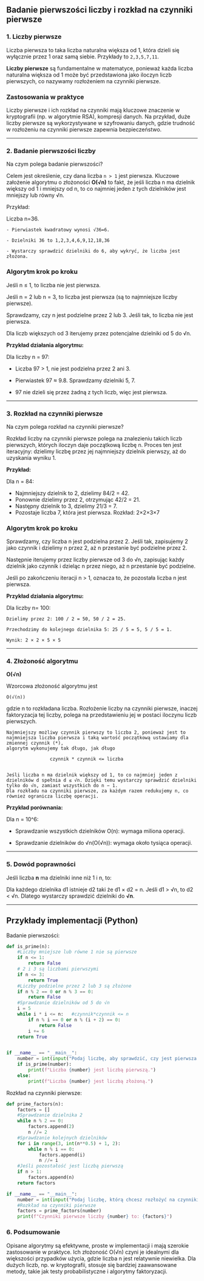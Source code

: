 ## Badanie pierwszości liczby i rozkład na czynniki pierwsze

### 1. Liczby pierwsze
Liczba pierwsza to taka liczba naturalna większa od 1, która dzieli się wyłącznie przez 1 oraz samą siebie. Przykłady to `2,3,5,7,11`. 

**Liczby pierwsze** są fundamentalne w matematyce, ponieważ każda liczba naturalna większa od 1 może być przedstawiona jako iloczyn liczb pierwszych, co nazywamy rozłożeniem na czynniki pierwsze.

### Zastosowania w praktyce

Liczby pierwsze i ich rozkład na czynniki mają kluczowe znaczenie w kryptografii (np. w algorytmie RSA), kompresji danych. Na przykład, duże liczby pierwsze są wykorzystywane w szyfrowaniu danych, gdzie trudność w rozłożeniu na czynniki pierwsze zapewnia bezpieczeństwo.

---

### 2. Badanie pierwszości liczby
Na czym polega badanie pierwszości?

Celem jest określenie, czy dana liczba `n > 1` jest pierwsza. Kluczowe założenie algorytmu o złożoności **O(√n)** to fakt, że jeśli liczba n ma dzielnik większy od 1 i mniejszy od n, to co najmniej jeden z tych dzielników jest mniejszy lub równy √n.

Przykład:

Liczba n=36.

	- Pierwiastek kwadratowy wynosi √36=6.
 
	- Dzielniki 36 to 1,2,3,4,6,9,12,18,36
 
	- Wystarczy sprawdzić dzielniki do 6, aby wykryć, że liczba jest złożona.


 
 
### Algorytm krok po kroku

Jeśli n ≤ 1, to liczba nie jest pierwsza.
 
Jeśli n = 2 lub n = 3, to liczba jest pierwsza (są to najmniejsze liczby pierwsze).
 
Sprawdzamy, czy n jest podzielne przez 2 lub 3. Jeśli tak, to liczba nie jest pierwsza.
 
Dla liczb większych od 3 iterujemy przez potencjalne dzielniki od 5 do √n.

**Przykład działania algorytmu:**

Dla liczby n = 97:

- Liczba 97 > 1, nie jest podzielna przez 2 ani 3.
 
- Pierwiastek 97 ≈ 9.8. Sprawdzamy dzielniki 5, 7.
 
- 97 nie dzieli się przez żadną z tych liczb, więc jest pierwsza.

---

### 3. Rozkład na czynniki pierwsze

Na czym polega rozkład na czynniki pierwsze?

Rozkład liczby na czynniki pierwsze polega na znalezieniu takich liczb pierwszych, których iloczyn daje początkową liczbę n. Proces ten jest iteracyjny: dzielimy liczbę przez jej najmniejszy dzielnik pierwszy, aż do uzyskania wyniku 1.

**Przykład:**

Dla n = 84:

- Najmniejszy dzielnik to 2, dzielimy 84/2 = 42.
- Ponownie dzielimy przez 2, otrzymując 42/2 = 21.
- Następny dzielnik to 3, dzielimy 21/3 = 7.
- Pozostaje liczba 7, która jest pierwsza. Rozkład: 2×2×3×7 

### Algorytm krok po kroku
Sprawdzamy, czy liczba n jest podzielna przez 2. 
Jeśli tak, zapisujemy 2 jako czynnik i dzielimy n przez 2, aż n przestanie być podzielne przez 2.
 
Następnie iterujemy przez liczby pierwsze od 3 do √n, zapisując każdy dzielnik jako czynnik i dzieląc n przez niego, aż n przestanie być podzielne.
 
Jeśli po zakończeniu iteracji n > 1, oznacza to, że pozostała liczba n jest pierwsza.
 
**Przykład działania algorytmu:**

Dla liczby n= 100:

	Dzielimy przez 2: 100 / 2 = 50, 50 / 2 = 25.
 
	Przechodzimy do kolejnego dzielnika 5: 25 / 5 = 5, 5 / 5 = 1.
 
	Wynik: 2 × 2 × 5 × 5

 ---

### 4. Złożoność algorytmu

**O(√n)**

Wzorcowa złożoność algorytmu jest 

`O(√(n))`

gdzie n to rozkładana liczba. 
Rozłożenie liczby na czynniki pierwsze, inaczej faktoryzacja tej liczby, polega na przedstawieniu jej w postaci iloczynu liczb pierwszych. 

	Najmniejszy możliwy czynnik pierwszy to liczba 2, ponieważ jest to najmniejsza liczba pierwsza i taką wartość początkową ustawiamy dla zmiennej czynnik (*),
	algorytm wykonujemy tak długo, jak długo
 
 					czynnik * czynnik <= liczba


	Jeśli liczba n ma dzielnik większy od 1, to co najmniej jeden z dzielników d spełnia d ≤ √n. Dzięki temu wystarczy sprawdzić dzielniki tylko do √n, zamiast wszystkich do n − 1.
	Dla rozkładu na czynniki pierwsze, za każdym razem redukujemy n, co również ogranicza liczbę operacji.
 
**Przykład porównania:**

Dla n = 10^6:

- Sprawdzanie wszystkich dzielników O(n): wymaga miliona operacji.
 
- Sprawdzanie dzielników do √n(O(√n)): wymaga około tysiąca operacji.

---

### 5. Dowód poprawności

Jeśli liczba **n** ma dzielniki inne niż 1 i n, to:

Dla każdego dzielnika d1 istnieje d2  taki że d1 × d2 = n.
Jeśli d1 > √n, to d2 < √n. Dlatego wystarczy sprawdzić dzielniki do **√n**.

 ---

## Przykłady implementacji (Python)
Badanie pierwszości:
```python
def is_prime(n):
    #Liczby mniejsze lub równe 1 nie są pierwsze
    if n <= 1:
        return False
    # 2 i 3 są liczbami pierwszymi
    if n <= 3:
        return True
    #Liczby podzielne przez 2 lub 3 są złożone
    if n % 2 == 0 or n % 3 == 0:
        return False
    #Sprawdzanie dzielników od 5 do √n
    i = 5
    while i * i <= n:   #czynnik*czynnik <= n
        if n % i == 0 or n % (i + 2) == 0:
            return False
        i += 6
    return True


if __name__ == "__main__":
    number = int(input("Podaj liczbę, aby sprawdzić, czy jest pierwsza: "))
    if is_prime(number):
        print(f"Liczba {number} jest liczbą pierwszą.")
    else:
        print(f"Liczba {number} jest liczbą złożoną.")
```

Rozkład na czynniki pierwsze:
```python
def prime_factors(n):
    factors = []
    #Sprawdzanie dzielnika 2
    while n % 2 == 0:
        factors.append(2)
        n //= 2
    #Sprawdzanie kolejnych dzielników
    for i in range(3, int(n**0.5) + 1, 2):
        while n % i == 0:
            factors.append(i)
            n //= i
    #Jeśli pozostałość jest liczbą pierwszą
    if n > 1:
        factors.append(n)
    return factors

if __name__ == "__main__":
    number = int(input("Podaj liczbę, którą chcesz rozłożyć na czynniki pierwsze: "))
    #Rozkład na czynniki pierwsze
    factors = prime_factors(number)
    print(f"Czynniki pierwsze liczby {number} to: {factors}")

```

### 6. Podsumowanie
Opisane algorytmy są efektywne, proste w implementacji i mają szerokie zastosowanie w praktyce. Ich złożoność O(√n) czyni je idealnymi dla większości przypadków użycia, gdzie liczba n jest relatywnie niewielka. Dla dużych liczb, np. w kryptografii, stosuje się bardziej zaawansowane metody, takie jak testy probabilistyczne i algorytmy faktoryzacji.

